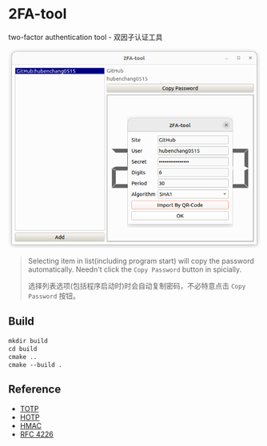 # 2FA-tool
two-factor authentication tool - 双因子认证工具

![Preview](./preview.png)

> Selecting item in list(including program start) will copy the password automatically.
> Needn't click the `Copy Password` button in spicially.
> 
> 选择列表选项(包括程序启动时)时会自动复制密码，不必特意点击 `Copy Password` 按钮。
> 

## Build

```
mkdir build
cd build
cmake ..
cmake --build .
```

## Reference

* [TOTP](https://en.wikipedia.org/wiki/Time-based_one-time_password)
* [HOTP](https://en.wikipedia.org/wiki/HMAC-based_one-time_password)
* [HMAC](https://en.wikipedia.org/wiki/HMAC)
* [RFC 4226](https://www.ietf.org/rfc/rfc4226.txt)